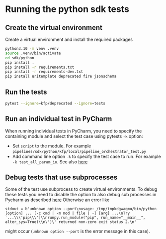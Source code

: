# Running the python sdk tests
## Create the virtual environment
Create a virtual environment and install the required packages
```bash
python3.10 -m venv .venv
source .venv/bin/activate
cd sdk/python
pip install .
pip install -r requirements.txt
pip install -r requirements-dev.txt
pip install uritemplate deprecated fire jsonschema
```
## Run the tests
```bash
pytest --ignore=kfp/deprecated --ignore=tests
```

## Run an individual test in PyCharm
When running individual tests in PyCharm, you need to specify the containing module and select the test
case using pytests `-k` option:
* Set `script` to the module. For example `pipelines/sdk/python/kfp/local/pipeline_orchestrator_test.py`
* Add command line option `-k` to specify the test case to run. For example `-k test_all_param_io`. See also [here](https://docs.pytest.org/en/latest/example/markers.html#using-k-expr-to-select-tests-based-on-their-name)

## Debug tests that use subprocesses
Some of the test use subprocess to create virtual environments. To debug these tests you need to disable
the option to also debug sub processes in Pycharm as described [here](https://youtrack.jetbrains.com/issue/PY-52864/Cannot-debug-python-Poetry#focus=Comments-27-5748162.0-0)
Otherwise an error like
```
stdout = b'unknown option --port\nusage: /tmp/tmpkdgwaqmu/bin/python [option] ... [-c cmd | -m mod | file | -] [arg] ...\nTry `...\\\'pip\\\']\\nrunpy.run_module("pip", run_name="__main__", alter_sys=True)\\n\']\' returned non-zero exit status 2.\n'
```
might occur (`unknown option --port` is the error message in this case).




